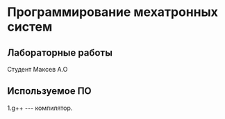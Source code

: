 # Программирование мехатронных систем

## Лабораторные работы

Студент Максев А.О

## Используемое ПО
1.g++ --- компилятор.

